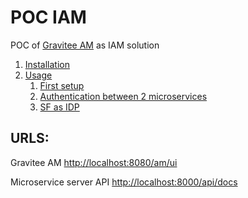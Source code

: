# POC IAM

POC of [Gravitee AM](https://documentation.gravitee.io/am/overview/readme) as IAM solution 


1. [Installation](./docs/installation.md)
2. [Usage](./docs/usage/)
    1. [First setup](./docs/usage/first-setup.md)
    2. [Authentication between 2 microservices](./docs/usage/machine_to_machine/authentication-between-2-micro-services.md)
    3. [SF as IDP](./docs/usage/http_idp//sf-http-identity-provider.md)




## URLS:

Gravitee AM [http://localhost:8080/am/ui](http://localhost:8080/am/ui)

Microservice server API [http://localhost:8000/api/docs](http://localhost:8000/api/docs)